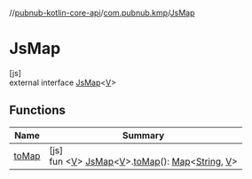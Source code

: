 //[pubnub-kotlin-core-api](../../../index.md)/[com.pubnub.kmp](../index.md)/[JsMap](index.md)

# JsMap

[js]\
external interface [JsMap](index.md)&lt;[V](index.md)&gt;

## Functions

| Name | Summary |
|---|---|
| [toMap](../to-map.md) | [js]<br>fun &lt;[V](../to-map.md)&gt; [JsMap](index.md)&lt;[V](../to-map.md)&gt;.[toMap](../to-map.md)(): [Map](https://kotlinlang.org/api/latest/jvm/stdlib/kotlin.collections/-map/index.html)&lt;[String](https://kotlinlang.org/api/latest/jvm/stdlib/kotlin/-string/index.html), [V](../to-map.md)&gt; |
